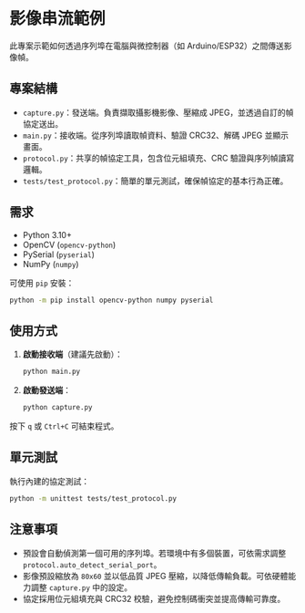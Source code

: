 # 影像串流範例

此專案示範如何透過序列埠在電腦與微控制器（如 Arduino/ESP32）之間傳送影像幀。

## 專案結構

- `capture.py`：發送端。負責擷取攝影機影像、壓縮成 JPEG，並透過自訂的幀協定送出。
- `main.py`：接收端。從序列埠讀取幀資料、驗證 CRC32、解碼 JPEG 並顯示畫面。
- `protocol.py`：共享的幀協定工具，包含位元組填充、CRC 驗證與序列幀讀寫邏輯。
- `tests/test_protocol.py`：簡單的單元測試，確保幀協定的基本行為正確。

## 需求

- Python 3.10+
- OpenCV (`opencv-python`)
- PySerial (`pyserial`)
- NumPy (`numpy`)

可使用 `pip` 安裝：

```bash
python -m pip install opencv-python numpy pyserial
```

## 使用方式

1. **啟動接收端**（建議先啟動）：
   ```bash
   python main.py
   ```
2. **啟動發送端**：
   ```bash
   python capture.py
   ```

按下 `q` 或 `Ctrl+C` 可結束程式。

## 單元測試

執行內建的協定測試：

```bash
python -m unittest tests/test_protocol.py
```

## 注意事項

- 預設會自動偵測第一個可用的序列埠。若環境中有多個裝置，可依需求調整 `protocol.auto_detect_serial_port`。
- 影像預設縮放為 `80x60` 並以低品質 JPEG 壓縮，以降低傳輸負載。可依硬體能力調整 `capture.py` 中的設定。
- 協定採用位元組填充與 CRC32 校驗，避免控制碼衝突並提高傳輸可靠度。
